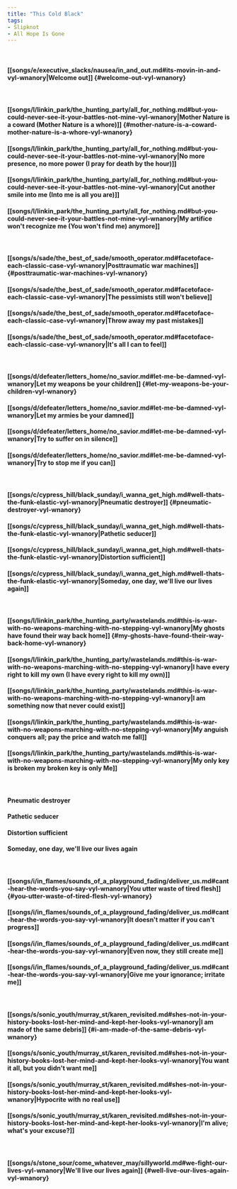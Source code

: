```yaml
---
title: "This Cold Black"
tags:
- Slipknot
- All Hope Is Gone
---
```

&nbsp;
#### [[songs/e/executive_slacks/nausea/in_and_out.md#its-movin-in-and-vyl-wnanory|Welcome out]] {#welcome-out-vyl-wnanory}
&nbsp;
#### [[songs/l/linkin_park/the_hunting_party/all_for_nothing.md#but-you-could-never-see-it-your-battles-not-mine-vyl-wnanory|Mother Nature is a coward (Mother Nature is a whore)]] {#mother-nature-is-a-coward-mother-nature-is-a-whore-vyl-wnanory}
#### [[songs/l/linkin_park/the_hunting_party/all_for_nothing.md#but-you-could-never-see-it-your-battles-not-mine-vyl-wnanory|No more presence, no more power (I pray for death by the hour)]]
#### [[songs/l/linkin_park/the_hunting_party/all_for_nothing.md#but-you-could-never-see-it-your-battles-not-mine-vyl-wnanory|Cut another smile into me (Into me is all you are)]]
#### [[songs/l/linkin_park/the_hunting_party/all_for_nothing.md#but-you-could-never-see-it-your-battles-not-mine-vyl-wnanory|My artifice won't recognize me (You won't find me) anymore]]
&nbsp;
#### [[songs/s/sade/the_best_of_sade/smooth_operator.md#facetoface-each-classic-case-vyl-wnanory|Posttraumatic war machines]] {#posttraumatic-war-machines-vyl-wnanory}
#### [[songs/s/sade/the_best_of_sade/smooth_operator.md#facetoface-each-classic-case-vyl-wnanory|The pessimists still won't believe]]
#### [[songs/s/sade/the_best_of_sade/smooth_operator.md#facetoface-each-classic-case-vyl-wnanory|Throw away my past mistakes]]
#### [[songs/s/sade/the_best_of_sade/smooth_operator.md#facetoface-each-classic-case-vyl-wnanory|It's all I can to feel]]
&nbsp;
#### [[songs/d/defeater/letters_home/no_savior.md#let-me-be-damned-vyl-wnanory|Let my weapons be your children]] {#let-my-weapons-be-your-children-vyl-wnanory}
#### [[songs/d/defeater/letters_home/no_savior.md#let-me-be-damned-vyl-wnanory|Let my armies be your damned]]
#### [[songs/d/defeater/letters_home/no_savior.md#let-me-be-damned-vyl-wnanory|Try to suffer on in silence]]
#### [[songs/d/defeater/letters_home/no_savior.md#let-me-be-damned-vyl-wnanory|Try to stop me if you can]]
&nbsp;
#### [[songs/c/cypress_hill/black_sunday/i_wanna_get_high.md#well-thats-the-funk-elastic-vyl-wnanory|Pneumatic destroyer]] {#pneumatic-destroyer-vyl-wnanory}
#### [[songs/c/cypress_hill/black_sunday/i_wanna_get_high.md#well-thats-the-funk-elastic-vyl-wnanory|Pathetic seducer]]
#### [[songs/c/cypress_hill/black_sunday/i_wanna_get_high.md#well-thats-the-funk-elastic-vyl-wnanory|Distortion sufficient]]
#### [[songs/c/cypress_hill/black_sunday/i_wanna_get_high.md#well-thats-the-funk-elastic-vyl-wnanory|Someday, one day, we'll live our lives again]]
&nbsp;
#### [[songs/l/linkin_park/the_hunting_party/wastelands.md#this-is-war-with-no-weapons-marching-with-no-stepping-vyl-wnanory|My ghosts have found their way back home]] {#my-ghosts-have-found-their-way-back-home-vyl-wnanory}
#### [[songs/l/linkin_park/the_hunting_party/wastelands.md#this-is-war-with-no-weapons-marching-with-no-stepping-vyl-wnanory|I have every right to kill my own (I have every right to kill my own)]]
#### [[songs/l/linkin_park/the_hunting_party/wastelands.md#this-is-war-with-no-weapons-marching-with-no-stepping-vyl-wnanory|I am something now that never could exist]]
#### [[songs/l/linkin_park/the_hunting_party/wastelands.md#this-is-war-with-no-weapons-marching-with-no-stepping-vyl-wnanory|My anguish conquers all; pay the price and watch me fall]]
#### [[songs/l/linkin_park/the_hunting_party/wastelands.md#this-is-war-with-no-weapons-marching-with-no-stepping-vyl-wnanory|My only key is broken my broken key is only  Me]]
&nbsp;
#### Pneumatic destroyer
#### Pathetic seducer
#### Distortion sufficient
#### Someday, one day, we'll live our lives again
&nbsp;
#### [[songs/i/in_flames/sounds_of_a_playground_fading/deliver_us.md#cant-hear-the-words-you-say-vyl-wnanory|You utter waste of tired flesh]] {#you-utter-waste-of-tired-flesh-vyl-wnanory}
#### [[songs/i/in_flames/sounds_of_a_playground_fading/deliver_us.md#cant-hear-the-words-you-say-vyl-wnanory|It doesn't matter if you can't progress]]
#### [[songs/i/in_flames/sounds_of_a_playground_fading/deliver_us.md#cant-hear-the-words-you-say-vyl-wnanory|Even now, they still create me]]
#### [[songs/i/in_flames/sounds_of_a_playground_fading/deliver_us.md#cant-hear-the-words-you-say-vyl-wnanory|Give me your ignorance; irritate me]]
&nbsp;
#### [[songs/s/sonic_youth/murray_st/karen_revisited.md#shes-not-in-your-history-books-lost-her-mind-and-kept-her-looks-vyl-wnanory|I am made of the same debris]] {#i-am-made-of-the-same-debris-vyl-wnanory}
#### [[songs/s/sonic_youth/murray_st/karen_revisited.md#shes-not-in-your-history-books-lost-her-mind-and-kept-her-looks-vyl-wnanory|You want it all, but you didn't want me]]
#### [[songs/s/sonic_youth/murray_st/karen_revisited.md#shes-not-in-your-history-books-lost-her-mind-and-kept-her-looks-vyl-wnanory|Hypocrite with no real use]]
#### [[songs/s/sonic_youth/murray_st/karen_revisited.md#shes-not-in-your-history-books-lost-her-mind-and-kept-her-looks-vyl-wnanory|I'm alive; what's your excuse?]]
&nbsp;
#### [[songs/s/stone_sour/come_whatever_may/sillyworld.md#we-fight-our-lives-vyl-wnanory|We'll live our lives again]] {#well-live-our-lives-again-vyl-wnanory}
